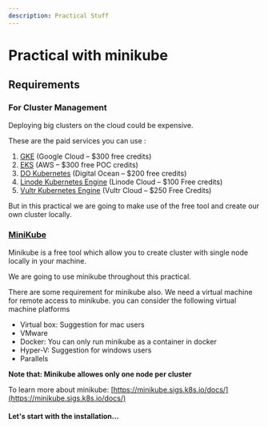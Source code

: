 ```yaml
---
description: Practical Stuff
---
```


# Practical with minikube

## Requirements

### For Cluster Management

Deploying big clusters on the cloud could be expensive.&#x20;

These are the paid services you can use :&#x20;

1. [GKE](https://devopscube.com/setup-kubernetes-cluster-google-cloud/) (Google Cloud – $300 free credits)
2. [EKS](https://devopscube.com/create-aws-eks-cluster-eksctl/) (AWS – $300 free POC credits)
3. [DO Kubernetes](https://devopscube.com/recommends/digital-ocean-sidebar/) (Digital Ocean – $200 free credits)
4. [Linode Kubernetes Engine](https://devopscube.com/recommends/linode-credits/) (Linode Cloud – $100 Free credits)
5. [Vultr Kubernetes Engine](https://devopscube.com/recommends/vultr-credits/) (Vultr Cloud – $250 Free Credits)

But in this practical we are going to make use of the free tool and create our own cluster locally.&#x20;

### [MiniKube](https://minikube.sigs.k8s.io/docs/)

Minikube is a free tool which allow you to create cluster with single node locally in your machine.&#x20;

We are going to use minikube throughout this practical.

There are some requirement for minikube also. We need a virtual machine for remote access to minikube. you can consider the following virtual machine platforms

* Virtual box: Suggestion for mac users
* VMware
* Docker: You can only run minikube as a container in docker
* Hyper-V: Suggestion for windows users
* Parallels

**Note that: Minikube allowes only one node per cluster**

To learn more about minikube: [https://minikube.sigs.k8s.io/docs/](https://minikube.sigs.k8s.io/docs/)

#### Let's start with the installation...
